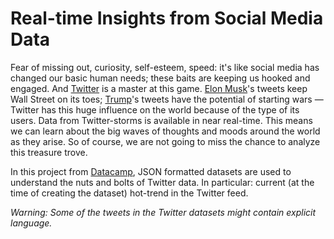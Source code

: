 # Real-time Insights from Social Media Data

Fear of missing out, curiosity, self-esteem, speed: it's like social media has changed our basic human needs; these baits are keeping us hooked and engaged. And [Twitter](https://twitter.com/) is a master at this game. [Elon Musk](https://twitter.com/elonmusk)'s tweets keep Wall Street on its toes; [Trump](https://twitter.com/DonaldJTrumpJr)'s tweets have the potential of starting wars — Twitter has this huge influence on the world because of the type of its users. Data from Twitter-storms is available in near real-time. This means we can learn about the big waves of thoughts and moods around the world as they arise. So of course, we are not going to miss the chance to analyze this treasure trove.

In this project from [Datacamp](https://learn.datacamp.com/projects/760), JSON formatted datasets are used to understand the nuts and bolts of Twitter data. In particular: current (at the time of creating the dataset) hot-trend in the Twitter feed.

*Warning: Some of the tweets in the Twitter datasets might contain explicit language.*